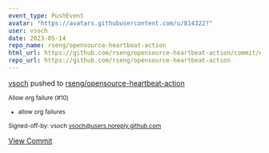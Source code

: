 ```yaml
---
event_type: PushEvent
avatar: "https://avatars.githubusercontent.com/u/814322?"
user: vsoch
date: 2023-05-14
repo_name: rseng/opensource-heartbeat-action
html_url: https://github.com/rseng/opensource-heartbeat-action/commit/edb9c5c535a3c3412163e76706dbe27b695a22d3
repo_url: https://github.com/rseng/opensource-heartbeat-action
---
```


<a href='https://github.com/vsoch' target='_blank'>vsoch</a> pushed to <a href='https://github.com/rseng/opensource-heartbeat-action' target='_blank'>rseng/opensource-heartbeat-action</a>

<small>Allow org failure (#10)

* allow org failures

Signed-off-by: vsoch <vsoch@users.noreply.github.com></small>

<a href='https://github.com/rseng/opensource-heartbeat-action/commit/edb9c5c535a3c3412163e76706dbe27b695a22d3' target='_blank'>View Commit</a>
